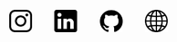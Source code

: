 <p align="center">
    <a href="https://www.instagram.com/mingyfong/" target="_blank"><img src="assets/instagram.png" width="40" height="40"></a>
    &nbsp;&nbsp;&nbsp;&nbsp;&nbsp;&nbsp;&nbsp;&nbsp;
    <a href="https://www.linkedin.com/in/mingfong/" target="_blank"><img src="assets/linkedin.png" width="40" height="40"></a>
    &nbsp;&nbsp;&nbsp;&nbsp;&nbsp;&nbsp;&nbsp;&nbsp;
    <a href="https://github.com/evilpegasus" target="_blank"><img src="assets/github.png" width="40" height="40"></a>
    &nbsp;&nbsp;&nbsp;&nbsp;&nbsp;&nbsp;&nbsp;&nbsp;
    <a href="https://evilpegasus.github.io/" target="_blank"><img src="assets/website.png" width="40" height="40"></a>
</p>
<!--[![Ming's github stats](https://github-readme-stats.vercel.app/api?username=evilpegasus&theme=merko)](https://github.com/anuraghazra/github-readme-stats) -->
